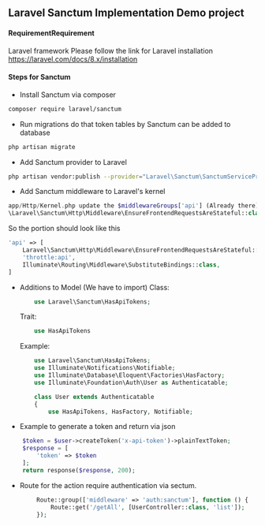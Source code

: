 ## **Laravel Sanctum Implementation Demo project**
#### RequirementRequirement
Laravel framework
Please follow the link for Laravel installation https://laravel.com/docs/8.x/installation
#### Steps for Sanctum

- Install Sanctum via composer
```bash
composer require laravel/sanctum
```
- Run migrations do that token tables by Sanctum can be added to database
```bash
php artisan migrate
```
- Add Sanctum provider to Laravel
```bash
php artisan vendor:publish --provider="Laravel\Sanctum\SanctumServiceProvider"
```
- Add Sanctum middleware to Laravel's kernel
```php
app/Http/Kernel.php update the $middlewareGroups['api'] (Already there) just add the following class
\Laravel\Sanctum\Http\Middleware\EnsureFrontendRequestsAreStateful::class
```
So the portion should look like this
```php
'api' => [
    Laravel\Sanctum\Http\Middleware\EnsureFrontendRequestsAreStateful::class,
    'throttle:api',
    Illuminate\Routing\Middleware\SubstituteBindings::class,
]
```
- Additions to Model (We have to import)
    Class:
    ```php
        use Laravel\Sanctum\HasApiTokens;
	```
    Trait:
    ```php
        use HasApiTokens
    ```
    Example:
    ```php
		use Laravel\Sanctum\HasApiTokens;
		use Illuminate\Notifications\Notifiable;
		use Illuminate\Database\Eloquent\Factories\HasFactory;
        use Illuminate\Foundation\Auth\User as Authenticatable;

		class User extends Authenticatable
		{
            use HasApiTokens, HasFactory, Notifiable;
    ```

- Example to generate a token and return via json
```php
	$token = $user->createToken('x-api-token')->plainTextToken;
    $response = [
        'token' => $token
    ];
    return response($response, 200);
```

- Route for the action require authentication via sectum.
```php
		Route::group(['middleware' => 'auth:sanctum'], function () {
			Route::get('/getAll', [UserController::class, 'list']);
		});
```
